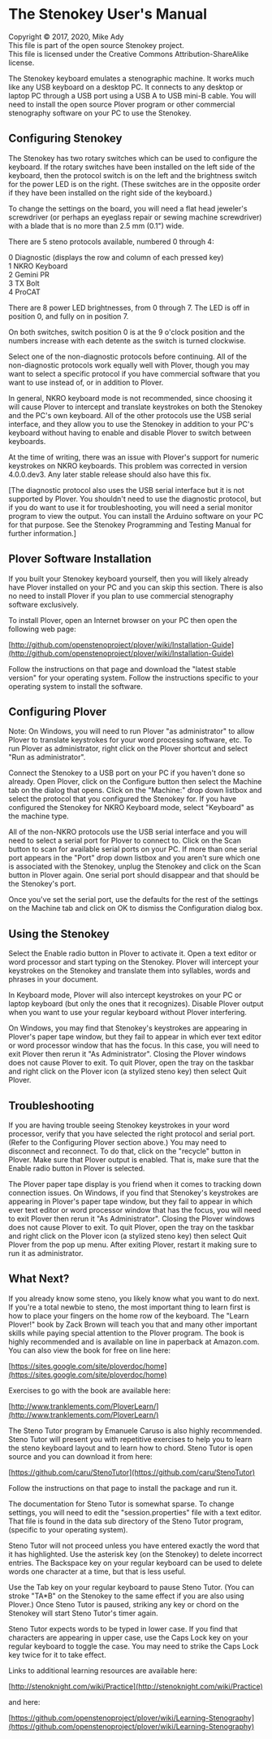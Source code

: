 # The Stenokey User's Manual

Copyright © 2017, 2020, Mike Ady  
This file is part of the open source Stenokey project.  
This file is licensed under the Creative Commons Attribution-ShareAlike license.

The Stenokey keyboard emulates a stenographic machine.  It works much like any USB keyboard on a desktop PC.  It connects to any desktop or laptop PC through a USB port using a USB A to USB mini-B cable.  You will need to install the open source Plover program or other commercial stenography software on your PC to use the Stenokey.

## Configuring Stenokey

The Stenokey has two rotary switches which can be used to configure the keyboard.  If the rotary switches have been installed on the left side of the keyboard, then the protocol switch is on the left and the brightness switch for the power LED is on the right.  (These switches are in the opposite order if they have been installed on the right side of the keyboard.)  

To change the settings on the board, you will need a flat head jeweler's screwdriver (or perhaps an eyeglass repair or sewing machine screwdriver) with a blade that is no more than 2.5 mm (0.1") wide.  

There are 5 steno protocols available, numbered 0 through 4:

0  Diagnostic (displays the row and column of each pressed key)  
1  NKRO Keyboard  
2  Gemini PR  
3  TX Bolt  
4  ProCAT  

There are 8 power LED brightnesses, from 0 through 7.  The LED is off in position 0, and fully on in position 7.

On both switches, switch position 0 is at the 9 o'clock position and the numbers increase with each detente as the switch is turned clockwise.

Select one of the non-diagnostic protocols before continuing.  All of the non-diagnostic protocols work equally well with Plover, though you may want to select a specific protocol if you have commercial software that you want to use instead of, or in addition to Plover.  

In general, NKRO keyboard mode is not recommended, since choosing it will cause Plover to intercept and translate keystrokes on both the Stenokey and the PC's own keyboard.  All of the other protocols use the USB serial interface, and they allow you to use the Stenokey in addition to your PC's keyboard without having to enable and disable Plover to switch between keyboards.

At the time of writing, there was an issue with Plover's support for numeric keystrokes on NKRO keyboards.  This problem was corrected in version 4.0.0.dev3.  Any later stable release should also have this fix.  

[The diagnostic protocol also uses the USB serial interface but it is not supported by Plover.  You shouldn't need to use the diagnostic protocol, but if you do want to use it for troubleshooting, you will need a serial monitor program to view the output.  You can install the Arduino software on your PC for that purpose.  See the Stenokey Programming and Testing Manual for further information.]

## Plover Software Installation

If you built your Stenokey keyboard yourself, then you will likely already have Plover installed on your PC and you can skip this section.  There is also no need to install Plover if you plan to use commercial stenography software exclusively.

To install Plover, open an Internet browser on your PC then open the following web page:

[http://github.com/openstenoproject/plover/wiki/Installation-Guide](http://github.com/openstenoproject/plover/wiki/Installation-Guide) 

Follow the instructions on that page and download the "latest stable version" for your operating system.  Follow the instructions specific to your operating system to install the software.  

## Configuring Plover

Note:  On Windows, you will need to run Plover "as administrator" to allow Plover to translate keystrokes for your word processing software, etc.  To run Plover as administrator, right click on the Plover shortcut and select "Run as administrator".

Connect the Stenokey to a USB port on your PC if you haven't done so already.  Open Plover, click on the Configure button then select the Machine tab on the dialog that opens.  Click on the "Machine:" drop down listbox and select the protocol that you configured the Stenokey for.  If you have configured the Stenokey for NKRO Keyboard mode, select "Keyboard" as the machine type.

All of the non-NKRO protocols use the USB serial interface and you will need to select a serial port for Plover to connect to.  Click on the Scan button to scan for available serial ports on your PC.  If more than one serial port appears in the "Port" drop down listbox and you aren't sure which one is associated with the Stenokey, unplug the Stenokey and click on the Scan button in Plover again.  One serial port should disappear and that should be the Stenokey's port.

Once you've set the serial port, use the defaults for the rest of the settings on the Machine tab and click on OK to dismiss the Configuration dialog box.

## Using the Stenokey

Select the Enable radio button in Plover to activate it.  Open a text editor or word processor and start typing on the Stenokey.  Plover will intercept your keystrokes on the Stenokey and translate them into syllables, words and phrases in your document.  

In Keyboard mode, Plover will also intercept keystrokes on your PC or laptop keyboard (but only the ones that it recognizes).  Disable Plover output when you want to use your regular keyboard without Plover interfering.

On Windows, you may find that Stenokey's keystrokes are appearing in Plover's paper tape window, but they fail to appear in which ever text editor or word processor window that has the focus.  In this case, you will need to exit Plover then rerun it "As Administrator".  Closing the Plover windows does not cause Plover to exit.  To quit Plover, open the tray on the taskbar and right click on the Plover icon (a stylized steno key) then select Quit Plover.

## Troubleshooting

If you are having trouble seeing Stenokey keystrokes in your word processor, verify that you have selected the right protocol and serial port.  (Refer to the Configuring Plover section above.)  You may need to disconnect and reconnect.  To do that, click on the "recycle" button in Plover.  Make sure that Plover output is enabled.  That is, make sure that the Enable radio button in Plover is selected.  

The Plover paper tape display is you friend when it comes to tracking down connection issues.  On Windows, if you find that Stenokey's keystrokes are appearing in Plover's paper tape window, but they fail to appear in which ever text editor or word processor window that has the focus, you will need to exit Plover then rerun it "As Administrator".  Closing the Plover windows does not cause Plover to exit.  To quit Plover, open the tray on the taskbar and right click on the Plover icon (a stylized steno key) then select Quit Plover from the pop up menu.  After exiting Plover, restart it making sure to run it as administrator.
 
## What Next?

If you already know some steno, you likely know what you want to do next.  If you're a total newbie to steno, the most important thing to learn first is how to place your fingers on the home row of the keyboard.  The "Learn Plover!" book by Zack Brown will teach you that and many other important skills while paying special attention to the Plover program.  The book is highly recommended and is available on line in paperback at Amazon.com.  You can also view the book for free on line here:

[https://sites.google.com/site/ploverdoc/home](https://sites.google.com/site/ploverdoc/home)

Exercises to go with the book are available here:

[http://www.tranklements.com/PloverLearn/](http://www.tranklements.com/PloverLearn/)

The Steno Tutor program by Emanuele Caruso is also highly recommended.  Steno Tutor will present you with repetitive exercises to help you to learn the steno keyboard layout and to learn how to chord.  Steno Tutor is open source and you can download it from here:

[https://github.com/caru/StenoTutor](https://github.com/caru/StenoTutor)

Follow the instructions on that page to install the package and run it.  

The documentation for Steno Tutor is somewhat sparse.  To change settings, you will need to edit the "session.properties" file with a text editor.  That file is found in the data sub directory of the Steno Tutor program, (specific to your operating system).  

Steno Tutor will not proceed unless you have entered exactly the word that it has highlighted.  Use the asterisk key (on the Stenokey) to delete incorrect entries.  The Backspace key on your regular keyboard can be used to delete words one character at a time, but that is less useful.  

Use the Tab key on your regular keyboard to pause Steno Tutor.  (You can stroke "TA*B" on the Stenokey to the same effect if you are also using Plover.)  Once Steno Tutor is paused, striking any key or chord on the Stenokey will start Steno Tutor's timer again.

Steno Tutor expects words to be typed in lower case.  If you find that characters are appearing in upper case, use the Caps Lock key on your regular keyboard to toggle the case.  You may need to strike the Caps Lock key twice for it to take effect.  

Links to additional learning resources are available here:

[http://stenoknight.com/wiki/Practice](http://stenoknight.com/wiki/Practice)

and here:

[https://github.com/openstenoproject/plover/wiki/Learning-Stenography](https://github.com/openstenoproject/plover/wiki/Learning-Stenography)


